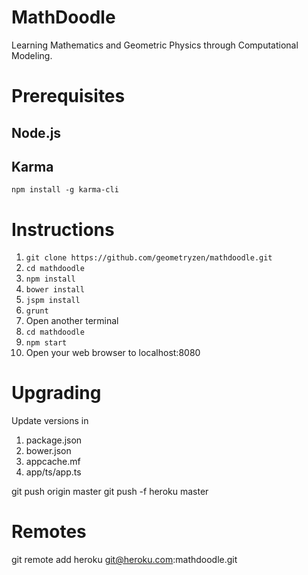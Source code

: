 # MathDoodle

Learning Mathematics and Geometric Physics through Computational Modeling.

# Prerequisites

## Node.js
## Karma
```
npm install -g karma-cli
```

# Instructions

1. `git clone https://github.com/geometryzen/mathdoodle.git`
2. `cd mathdoodle`
3. `npm install`
4. `bower install`
5. `jspm install`
6. `grunt`
7. Open another terminal
8. `cd mathdoodle`
12. `npm start`
13. Open your web browser to localhost:8080

# Upgrading

Update versions in

1. package.json
2. bower.json
3. appcache.mf
4. app/ts/app.ts

git push origin master
git push -f heroku master

# Remotes

git remote add heroku git@heroku.com:mathdoodle.git
